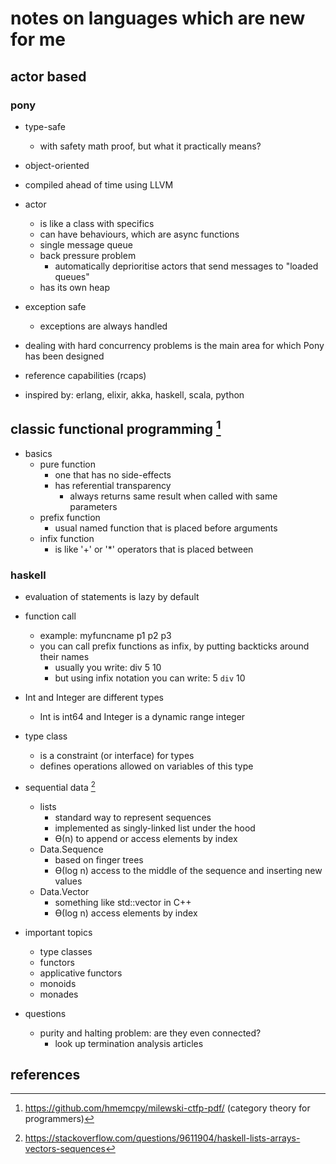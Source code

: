 # notes on languages which are new for me

## actor based

###  pony

- type-safe
  - with safety math proof, but what it practically means? 
- object-oriented
- compiled ahead of time using LLVM
- actor
  - is like a class with specifics
  - can have behaviours, which are async functions
  - single message queue
  - back pressure problem
    - automatically deprioritise actors that send messages to "loaded queues"
  - has its own heap
- exception safe
  - exceptions are always handled
- dealing with hard concurrency problems is the main area for which Pony has been designed
- reference capabilities (rcaps)

- inspired by: erlang, elixir, akka, haskell, scala, python


## classic functional programming [^1]

- basics
  - pure function
    - one that has no side-effects
    - has referential transparency
      - always returns same result when called with same parameters
  - prefix function
    - usual named function that is placed before arguments
  - infix function
    - is like '+' or '*' operators that is placed between 
  

### haskell

- evaluation of statements is lazy by default

- function call
  - example: myfuncname p1 p2 p3
  - you can call prefix functions as infix, by putting backticks around their names
    - usually you write: div 5 10
    - but using infix notation you can write: 5 `div` 10

- Int and Integer are different types
  - Int is int64 and Integer is a dynamic range integer

- type class
  - is a constraint (or interface) for types
  - defines operations allowed on variables of this type

- sequential data [^2]
  - lists
    - standard way to represent sequences
    - implemented as singly-linked list under the hood
    - ϴ(n) to append or access elements by index
  - Data.Sequence 
    - based on finger trees
    - ϴ(log n) access to the middle of the sequence and inserting new values
  - Data.Vector
    - something like std::vector in C++
    - ϴ(log n) access elements by index

- important topics
  - type classes
  - functors
  - applicative functors
  - monoids
  - monades

- questions
  - purity and halting problem: are they even connected?
    - look up termination analysis articles



## references

[^1]: https://github.com/hmemcpy/milewski-ctfp-pdf/ (category theory for programmers)
[^2]: https://stackoverflow.com/questions/9611904/haskell-lists-arrays-vectors-sequences

